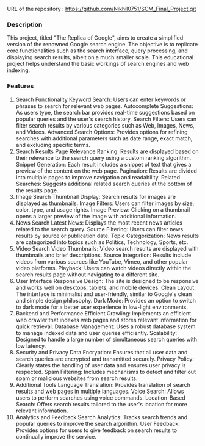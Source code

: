 URL of the repository : https://github.com/Nikhil0751/SCM_Final_Project.git

### Description ### 

This project, titled "The Replica of Google", aims to create a simplified version of the renowned Google search engine. The objective is to replicate core functionalities such as the search interface, query processing, and displaying search results, albeit on a much smaller scale. This educational project helps understand the basic workings of search engines and web indexing.

### Features ###

1. Search Functionality
   Keyword Search: Users can enter keywords or phrases to search for relevant web pages.
   Autocomplete Suggestions: As users type, the search bar provides real-time suggestions based on popular queries and the user's search history.
   Search Filters: Users can filter search results by various categories such as Web, Images, News, and Videos.
   Advanced Search Options: Provides options for refining searches with additional parameters such as date range, exact match, and excluding specific terms.
2. Search Results Page
   Relevance Ranking: Results are displayed based on their relevance to the search query using a custom ranking algorithm.
   Snippet Generation: Each result includes a snippet of text that gives a preview of the content on the web page.
   Pagination: Results are divided into multiple pages to improve navigation and readability.
   Related Searches: Suggests additional related search queries at the bottom of the results page.
3. Image Search
   Thumbnail Display: Search results for images are displayed as thumbnails.
   Image Filters: Users can filter images by size, color, type, and usage rights.
   Image Preview: Clicking on a thumbnail opens a larger preview of the image with additional information.
4. News Search
   Latest News: Displays the most recent news articles related to the search query.
   Source Filtering: Users can filter news results by source or publication date.
   Topic Categorization: News results are categorized into topics such as Politics, Technology, Sports, etc.
5. Video Search
   Video Thumbnails: Video search results are displayed with thumbnails and brief descriptions.
   Source Integration: Results include videos from various sources like YouTube, Vimeo, and other popular video platforms.
   Playback: Users can watch videos directly within the search results page without navigating to a different site.
6. User Interface
   Responsive Design: The site is designed to be responsive and works well on desktops, tablets, and mobile devices.
   Clean Layout: The interface is minimalist and user-friendly, similar to Google's clean and simple design philosophy.
   Dark Mode: Provides an option to switch to dark mode for a better user experience in low-light environments.
7. Backend and Performance
   Efficient Crawling: Implements an efficient web crawler that indexes web pages and stores relevant information for quick retrieval.
   Database Management: Uses a robust database system to manage indexed data and user queries efficiently.
   Scalability: Designed to handle a large number of simultaneous search queries with low latency.
8. Security and Privacy
   Data Encryption: Ensures that all user data and search queries are encrypted and transmitted securely.
   Privacy Policy: Clearly states the handling of user data and ensures user privacy is respected.
   Spam Filtering: Includes mechanisms to detect and filter out spam or malicious websites from search results.
9. Additional Tools
   Language Translation: Provides translation of search results and web pages in multiple languages.
   Voice Search: Allows users to perform searches using voice commands.
   Location-Based Search: Offers search results tailored to the user's location for more relevant information.
10. Analytics and Feedback
   Search Analytics: Tracks search trends and popular queries to improve the search algorithm.
   User Feedback: Provides options for users to give feedback on search results to continually improve the service.